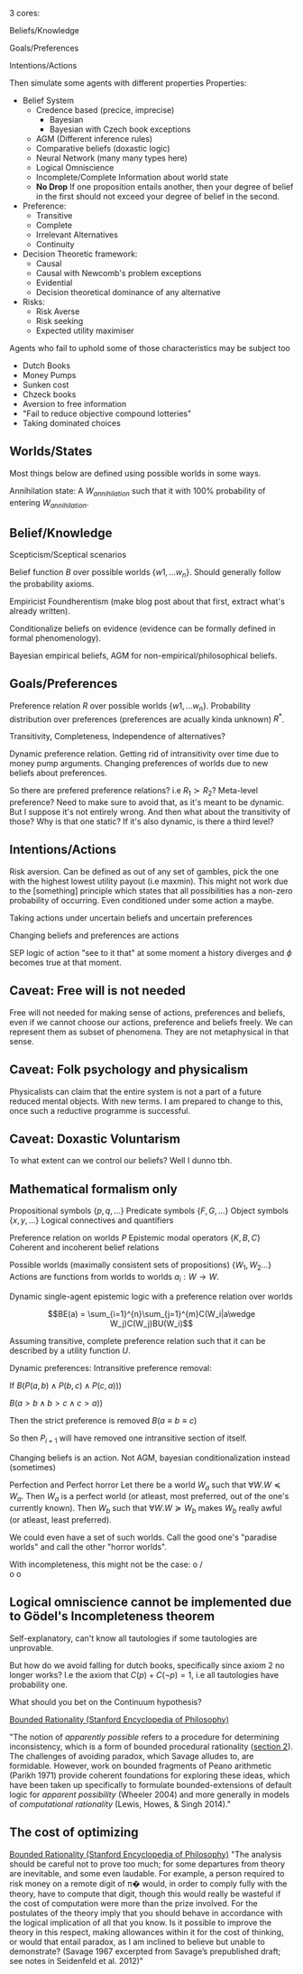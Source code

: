 
3 cores:

Beliefs/Knowledge

Goals/Preferences

Intentions/Actions

Then simulate some agents with different properties
Properties:

- Belief System
	- Credence based (precice, imprecise)
		- Bayesian
		- Bayesian with Czech book exceptions
	- AGM (Different inference rules)
	- Comparative beliefs (doxastic logic)
	- Neural Network (many many types here)
	- Logical Omniscience
	- Incomplete/Complete Information about world state
	- **No Drop** If one proposition entails another, then your degree of belief in the first should not exceed your degree of belief in the second.
- Preference:
	- Transitive
	- Complete
	- Irrelevant Alternatives
	- Continuity
- Decision Theoretic framework:
	- Causal
	- Causal with Newcomb's problem exceptions
	- Evidential
	- Decision theoretical dominance of any alternative
- Risks:
	- Risk Averse
	- Risk seeking
	- Expected utility maximiser

Agents who fail to uphold some of those characteristics may be subject too
- Dutch Books
- Money Pumps
- Sunken cost
- Chzeck books
- Aversion to free information
- "Fail to reduce objective compound lotteries"
- Taking dominated choices


## Worlds/States

Most things below are defined using possible worlds in some ways. 

Annihilation state: A $W_{annihilation}$ such that it with 100% probability of entering $W_{annihilation}$.




## Belief/Knowledge

Scepticism/Sceptical scenarios

Belief function $B$ over possible worlds $\{w1,\dots w_n\}$. Should generally follow the probability axioms. 

Empiricist Foundherentism (make blog post about that first, extract what's already written). 

Conditionalize beliefs on evidence (evidence can be formally defined in formal phenomenology).

Bayesian empirical beliefs, AGM for non-empirical/philosophical beliefs.

## Goals/Preferences

Preference relation $R$ over possible worlds $\{w1,\dots w_n\}$. 
Probability distribution over preferences (preferences are acually kinda unknown) $R^*$. 

Transitivity, Completeness, Independence of alternatives?

Dynamic preference relation. Getting rid of intransitivity over time due to money pump arguments. Changing preferences of worlds due to new beliefs about preferences.

So there are prefered preference relations? i.e $R_1 \succ R_2$? Meta-level preference? Need to make sure to avoid that, as it's meant to be dynamic. But I suppose it's not entirely wrong.
And then what about the transitivity of those? Why is that one static? If it's also dynamic, is there a third level?



## Intentions/Actions

Risk aversion. Can be defined as out of any set of gambles, pick the one with the highest lowest utility payout (i.e maxmin). This might not work due to the [something] principle which states that all possibilities has a non-zero probability of occurring. Even conditioned under some action a maybe.

Taking actions under uncertain beliefs and uncertain preferences

Changing beliefs and preferences are actions

SEP logic of action "see to it that" at some moment a history diverges and $\phi$ becomes true at that moment. 


## Caveat: Free will is not needed

Free will not needed for making sense of actions, preferences and beliefs, even if we cannot choose our actions, preference and beliefs freely. We can represent them as subset of phenomena. They are not metaphysical in that sense.


## Caveat: Folk psychology and physicalism

Physicalists can claim that the entire system is not a part of a future reduced mental objects. With new terms. I am prepared to change to this, once such a reductive programme is successful. 

## Caveat: Doxastic Voluntarism
To what extent can we control our beliefs? Well I dunno tbh. 


## Mathematical formalism only


Propositional symbols $\{p,q,\dots\}$
Predicate symbols $\{F, G,\dots\}$
Object symbols $\{x,y,\dots\}$
Logical connectives and quantifiers

Preference relation on worlds $P$
Epistemic modal operators $\{K, B, C\}$
Coherent and incoherent belief relations

Possible worlds (maximally consistent sets of propositions) $\{W_1, W_2\dots\}$
Actions are functions from worlds to worlds $a_i : W \rightarrow W$.

Dynamic single-agent epistemic logic with a preference relation over worlds

$$BE(a) = \sum_{i=1}^{n}\sum_{j=1}^{m}C(W_i|a\wedge W_j)C(W_j)BU(W_i)$$

Assuming transitive, complete preference relation such that it can be described by a utility function $U$.

Dynamic preferences: Intransitive preference removal:

If
$B(P(a,b)\wedge P(b,c) \wedge P(c,a)))$

$B(a>b\wedge b > c \wedge  c > a))$

Then the strict preference is removed
$B(a\equiv b \equiv c)$ 

So then $P_{i+1}$ will have removed one intransitive section of itself. 


Changing beliefs is an action. Not AGM, bayesian conditionalization instead (sometimes)


Perfection and Perfect horror 
Let there be a world $W_a$ such that $\forall W. W \preceq W_a$. Then $W_a$ is a perfect world (or atleast, most preferred, out of the one's currently known). Then $W_b$ such that $\forall W. W \succeq W_b$ makes $W_b$ really awful (or atleast, least preferred).

We could even have a set of such worlds. Call the good one's "paradise worlds" and call the other "horror worlds". 

With incompleteness, this might not be the case:
   o
 /   \
o    o


## Logical omniscience cannot be implemented due to Gödel's Incompleteness theorem

Self-explanatory, can't know all tautologies if some tautologies are unprovable. 

But how do we avoid falling for dutch books, specifically since axiom 2 no longer works? I.e the axiom that $C(p) + C(\neg p) = 1$, i.e all tautologies have probability one. 

What should you bet on the Continuum hypothesis?

[Bounded Rationality (Stanford Encyclopedia of Philosophy)](https://plato.stanford.edu/entries/bounded-rationality/#LimiLogiOmni)

"The notion of _apparently possible_ refers to a procedure for determining inconsistency, which is a form of bounded procedural rationality ([section 2](https://plato.stanford.edu/entries/bounded-rationality/#EmerProcRati)). The challenges of avoiding paradox, which Savage alludes to, are formidable. However, work on bounded fragments of Peano arithmetic (Parikh 1971) provide coherent foundations for exploring these ideas, which have been taken up specifically to formulate bounded-extensions of default logic for _apparent possibility_ (Wheeler 2004) and more generally in models of _computational rationality_ (Lewis, Howes, & Singh 2014)."

## The cost of optimizing 

  [Bounded Rationality (Stanford Encyclopedia of Philosophy)](https://plato.stanford.edu/entries/bounded-rationality/#LimiLogiOmni)
"The analysis should be careful not to prove too much; for some departures from theory are inevitable, and some even laudable. For example, a person required to risk money on a remote digit of π� would, in order to comply fully with the theory, have to compute that digit, though this would really be wasteful if the cost of computation were more than the prize involved. For the postulates of the theory imply that you should behave in accordance with the logical implication of all that you know. Is it possible to improve the theory in this respect, making allowances within it for the cost of thinking, or would that entail paradox, as I am inclined to believe but unable to demonstrate? (Savage 1967 excerpted from Savage’s prepublished draft; see notes in Seidenfeld et al. 2012)"